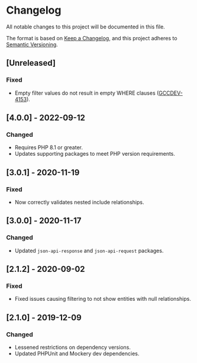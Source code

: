 # Changelog

All notable changes to this project will be documented in this file.

The format is based on [Keep a Changelog](https://keepachangelog.com/en/1.0.0/),
and this project adheres to [Semantic Versioning](https://semver.org/spec/v2.0.0.html).

## [Unreleased]

### Fixed

-   Empty filter values do not result in empty WHERE clauses ([GCCDEV-4153](https://jira.gannett.com/browse/GCCDEV-4153)).

## [4.0.0] - 2022-09-12

### Changed

-   Requires PHP 8.1 or greater.
-   Updates supporting packages to meet PHP version requirements.

## [3.0.1] - 2020-11-19

### Fixed

-   Now correctly validates nested include relationships.

## [3.0.0] - 2020-11-17

### Changed

-   Updated `json-api-response` and `json-api-request` packages.

## [2.1.2] - 2020-09-02

### Fixed

-   Fixed issues causing filtering to not show entities with null relationships.

## [2.1.0] - 2019-12-09

### Changed

-   Lessened restrictions on dependency versions.
-   Updated PHPUnit and Mockery dev dependencies.
